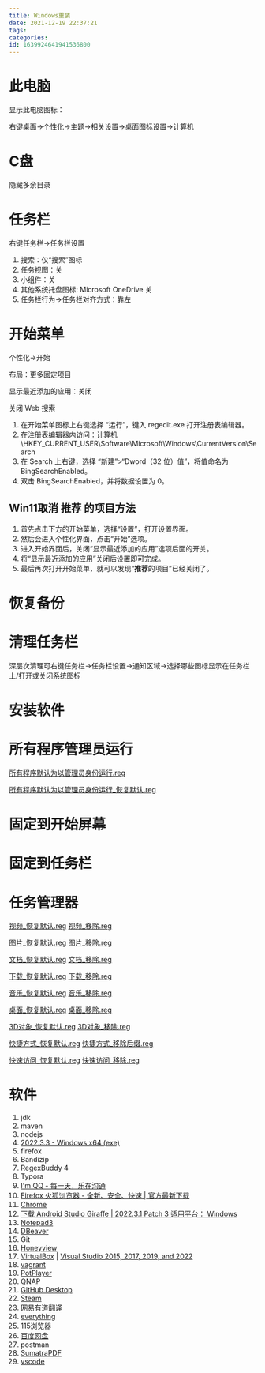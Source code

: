 ```yaml
---
title: Windows重装
date: 2021-12-19 22:37:21
tags: 
categories: 
id: 1639924641941536800
---
```


# 此电脑

显示此电脑图标：

右键桌面→个性化→主题→相关设置→桌面图标设置→计算机

# C盘

隐藏多余目录

# 任务栏

右键任务栏→任务栏设置

1. 搜索：仅“搜索”图标
2. 任务视图：关
3. 小组件：关
4. 其他系统托盘图标: Microsoft OneDrive 关
5. 任务栏行为→任务栏对齐方式：靠左

# 开始菜单

个性化→开始

布局：更多固定项目

显示最近添加的应用：关闭

关闭 Web 搜索

1. 在开始菜单图标上右键选择 “运行”，键入 regedit.exe 打开注册表编辑器。
2. 在注册表编辑器内访问：计算机\HKEY_CURRENT_USER\Software\Microsoft\Windows\CurrentVersion\Search
3. 在 Search 上右键，选择 “新建”>“Dword（32 位）值”，将值命名为 BingSearchEnabled。
4. 双击 BingSearchEnabled，并将数据设置为 0。

## Win11取消 推荐 的项目方法

1. 首先点击下方的开始菜单，选择“设置”，打开设置界面。
2. 然后会进入个性化界面，点击“开始”选项。
3. 进入开始界面后，关闭“显示最近添加的应用”选项后面的开关。
4. 将“显示最近添加的应用”关闭后设置即可完成。
5. 最后再次打开开始菜单，就可以发现“**推荐**的项目”已经关闭了。

# 恢复备份

# 清理任务栏

深层次清理可右键任务栏→任务栏设置→通知区域→选择哪些图标显示在任务栏上/打开或关闭系统图标

# 安装软件

# 所有程序管理员运行

 [所有程序默认为以管理员身份运行.reg](assets\reg\所有程序默认为以管理员身份运行.reg) 

 [所有程序默认为以管理员身份运行_恢复默认.reg](assets\reg\所有程序默认为以管理员身份运行_恢复默认.reg) 

# 固定到开始屏幕

# 固定到任务栏

# 任务管理器

 [视频_恢复默认.reg](assets\reg\视频_恢复默认.reg)  [视频_移除.reg](assets\reg\视频_移除.reg) 

 [图片_恢复默认.reg](assets\reg\图片_恢复默认.reg)  [图片_移除.reg](assets\reg\图片_移除.reg) 

 [文档_恢复默认.reg](assets\reg\文档_恢复默认.reg)  [文档_移除.reg](assets\reg\文档_移除.reg) 

 [下载_恢复默认.reg](assets\reg\下载_恢复默认.reg)  [下载_移除.reg](assets\reg\下载_移除.reg) 

 [音乐_恢复默认.reg](assets\reg\音乐_恢复默认.reg)  [音乐_移除.reg](assets\reg\音乐_移除.reg) 

 [桌面_恢复默认.reg](assets\reg\桌面_恢复默认.reg)  [桌面_移除.reg](assets\reg\桌面_移除.reg) 

 [3D对象_恢复默认.reg](assets\reg\3D对象_恢复默认.reg)  [3D对象_移除.reg](assets\reg\3D对象_移除.reg) 

 [快捷方式_恢复默认.reg](assets\reg\快捷方式_恢复默认.reg)  [快捷方式_移除后缀.reg](assets\reg\快捷方式_移除后缀.reg) 

 [快速访问_恢复默认.reg](assets\reg\快速访问_恢复默认.reg)  [快速访问_移除.reg](assets\reg\快速访问_移除.reg) 



# 软件

1. jdk 
2. maven 
3. nodejs
4. [2022.3.3 - Windows x64 (exe)](https://download.jetbrains.com/idea/ideaIU-2022.3.3.exe?_gl=1*vxsc9u*_ga*MzE3OTU4NjQ4LjE3MDMyNjk2ODU.*_ga_9J976DJZ68*MTcwMzI2OTY4NS4xLjEuMTcwMzI2OTc3Mi42MC4wLjA.&_ga=2.164267132.256923718.1703269686-317958648.1703269685)
5. firefox 
6. Bandizip
7. RegexBuddy 4
8. Typora
9. [I'm QQ - 每一天，乐在沟通](https://im.qq.com/download/)
10. [Firefox 火狐浏览器 - 全新、安全、快速 | 官方最新下载](https://www.firefox.com.cn/)
11. [Chrome](https://www.google.com/chrome/) 
12. [下载 Android Studio Giraffe | 2022.3.1 Patch 3 适用平台： Windows ](https://redirector.gvt1.com/edgedl/android/studio/install/2022.3.1.21/android-studio-2022.3.1.21-windows.exe)
13. [Notepad3](https://github.com/rizonesoft/Notepad3/releases) 
14. [DBeaver](https://dbeaver.io/) 
15. Git
16. [Honeyview](https://www.bandisoft.com/honeyview/)
17. [VirtualBox](https://www.virtualbox.org/wiki/Downloads)  | [Visual Studio 2015, 2017, 2019, and 2022](https://learn.microsoft.com/en-us/cpp/windows/latest-supported-vc-redist?view=msvc-170) 
18. [vagrant](https://developer.hashicorp.com/vagrant/install?product_intent=vagrant)
19. [PotPlayer](https://potplayer.daum.net/) 
20. QNAP
21. [GitHub Desktop](https://desktop.github.com/) 
22. [Steam](https://store.steampowered.com/about/) 
23. [网易有道翻译](https://fanyi.youdao.com/download-Windows?keyfrom=fanyiweb_navigation) 
24. [everything ](https://www.voidtools.com/zh-cn/downloads/) 
25. 115浏览器
26. [百度网盘](https://pan.baidu.com/download#win) 
27. postman
28. [SumatraPDF](https://www.sumatrapdfreader.org/download-free-pdf-viewer) 
29. [vscode](https://code.visualstudio.com/) 















